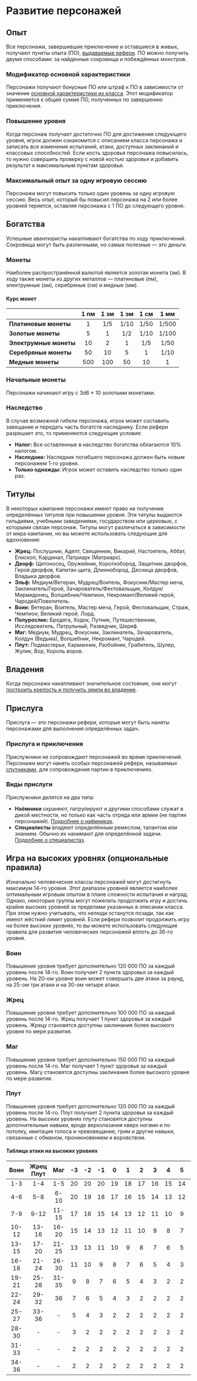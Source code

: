 # Развитие персонажей

## Опыт

Все персонажи, завершившие приключение и оставшиеся в живых, получают пункты опыта (ПО), [выдаваемые рефери](temp). ПО можно получить двумя способами: за найденные сокровища и побеждённых монстров.

### Модификатор основной характеристики

Персонажи получают бонусные ПО или штраф к ПО в зависимости от значение [основной характеристики их класса](player-characters#основные-характеристики). Этот модификатор применяется к общей сумме ПО, полученных по завершению приключения.

### Повышение уровня

Когда персонаж получает достаточно ПО для достижения следующего уровня, игрок должен ознакомится с описанием класса персонажа и записать все изменения испытаний, атаки, доступных заклинаний и классовых способностей. Если кость здоровья персонажа повысилась, то нужно совершить проверку с новой костью здоровья и добавить результат к максимальным пунктам здоровья.

### Максимальный опыт за одну игровую сессию

Персонажи могут повысить только один уровень за одну игровую сессию. Весь опыт, который бы повысил персонажа на 2 или более уровней теряется, оставляя персонажа с 1 ПО до следующего уровня.

## Богатства

Успешные авантюристы накапливают богатства по ходу приключений. Сокровища могут быть различными, но самые полезные — это деньги.

### Монеты

Наиболее распространённой валютой является золотая монета (зм). В ходу также монеты из других металлов — платиновые (пм), электрумные (эм), серебряные (см) и медные (мм).

#### Курс монет

|                        | 1 пм  | 1 зм  | 1 эм  | 1 см  | 1 мм  |
| :--------------------- | :---: | :---: | :---: | :---: | :---: |
| **Платиновые монеты**  |   1   |  1/5  | 1/10  | 1/50  | 1/500 |
| **Золотые монеты**     |   5   |   1   |  1/2  | 1/10  | 1/100 |
| **Электрумные монеты** |  10   |   2   |   1   |  1/5  | 1/50  |
| **Серебряные монеты**  |  50   |  10   |   5   |   1   | 1/10  |
| **Медные монеты**      |  500  |  100  |  50   |  10   |   1   |

### Начальные монеты

Персонажи начинают игру с 3d6 × 10 золотыми монетами.

### Наследство

В случае возможной гибели персонажа, игрок может составить завещание и передать часть богатств наследнику. Если рефери разрешает это, то применяются следующие условия:

- **Налог:** Все оставленные в наследство богатства облагаются 10% налогом.
- **Наследник:** Наследник погибшего персонажа должен быть новым персонажем 1-го уровня.
- **Только однажды:** Игрок может оставить наследство только один раз.

## Титулы

В некоторых кампания персонажи имеют право на получение определённых титулов при повышении уровня. Эти титулы выдаются гильдиями, учебными заведениями, государством или церковью, с которыми связан персонаж. Титулы могут различаться в зависимости от мира кампании, но вы можете использовать следующие для вдохновения:

- **Жрец:** Послушник, Адепт, Священник, Викарий, Настоятель, Аббат, Епископ, Кардинал, Патриарх (Матриарх).
- **Дворф:** Щитоносец, Оружейник, Короткобород, Защитник дворфов, Герой дворфов, Капитан щита, Длиннобород, Десница дворфов, Владыка дворфов.
- **Эльф:** Медиум/Ветеран, Мудрец/Воитель, Фокусник/Мастер меча, Заклинатель/Герой, Зачарователь/Фехтовальщик, Колдун/Мирмидонец, Волшебник/Чемпион, Некромант/Великий герой, Чародей/Повелитель.
- **Воин:** Ветеран, Воитель, Мастер меча, Герой, Фехтовальщик, Страж, Чемпион, Великий герой, Лорд.
- **Полурослик:** Бродяга, Ходок, Путник, Путешественник, Исследователь, Патрульный, Разведчик, Шериф.
- **Маг:** Медиум, Мудрец, Фокусник, Заклинатель, Зачарователь, Колдун (Ведьма), Волшебник, Некромант, Чародей.
- **Плут:** Подмастерье, Карманник, Разбойник, Грабитель, Шулер, Жулик, Вор, Король воров.

## Владения

Когда персонажи накапливают значительное состояние, они могут [построить крепость и получить земли во владение](temp).

## Прислуга

Прислуга — это персонажи рефери, которые могут быть наняты персонажами для выполнения определённых задач.

### Прислуга и приключения

Прислужники не сопровождают персонажей во время приключений. Персонажи могут нанять особых персонажей рефери, называемых [спутниками](temp), для сопровождения партии в приключениях.

### Виды прислуги

Прислужники делятся на два типа:

- **Наёмники** охраняют, патрулируют и другими способами служат в дикой местности, но только как часть отряда или армии (не партии персонажей). [Подробнее о наёмниках](temp).
- **Специалисты** владеют определённым ремеслом, талантом или знанием. Обычно их нанимают для определённой задачи. [Подробнее о специалистах](temp).

## Игра на высоких уровнях (опциональные правила)

Изначально человеческие классы персонажей могут достигнуть максимум 14-го уровня. Этот диапазон уровней является наиболее оптимальным игровым опытом в плане сложности испытания и наград. Однако, некоторые группы могут пожелать продолжить игру и достичь крайне высоких уровней за пределами указанных в описании класса. При этом нужно учитывать, что нелюди останутся позади, так как имеют жёсткий лимит уровней. Если рефери позволит продолжить игру на более высоких уровнях, то вы можете использовать следующие правила для развития человеческих персонажей вплоть до 36-го уровня.

### Воин

Повышение уровня требует дополнительно 120 000 ПО за каждый уровень после 14-го. Воин получает 2 пункта здоровья за каждый уровень. На 20-ом уровне воин может совершать две атаки за раунд, на 25-ом три атаки и на 30-ом четыре атаки.

### Жрец

Повышение уровня требует дополнительно 100 000 ПО за каждый уровень после 14-го. Жрец получает 1 пункт здоровья за каждый уровень. Жрецу становятся доступны заклинания более высокого уровня по мере развития.

### Маг

Повышение уровня требует дополнительно 150 000 ПО за каждый уровень после 14-го. Маг получает 1 пункт здоровья за каждый уровень. Магу становятся доступны заклинания более высокого уровня по мере развития.

### Плут

Повышение уровня требует дополнительно 120 000 ПО за каждый уровень после 14-го. Плут получает 2 пункта здоровья за каждый уровень. На высоких уровнях плуту становятся доступны дополнительные навыки, вроде верхолазания кверх ногами и по потолку, имитация голоса и чревовещание, грим и другие навыки, связанные с обманом, проникновением и воровством.

#### Таблица атаки на высоких уровнях

| Воин  | Жрец Плут |  Маг  |  -3   |  -2   |  -1   |   0   |   1   |   2   |   3   |   4   |   5   |   6   |   7   |   8   |   9   |
| :---: | :-------: | :---: | :---: | :---: | :---: | :---: | :---: | :---: | :---: | :---: | :---: | :---: | :---: | :---: | :---: |
|  1-3  |    1-4    |  1-5  |  20   |  20   |  20   |  19   |  18   |  17   |  16   |  15   |  14   |  13   |  12   |  11   |  10   |
|  4-6  |    5-8    | 6-10  |  20   |  19   |  18   |  17   |  16   |  15   |  14   |  13   |  12   |  11   |  10   |   9   |   8   |
|  7-9  |   9-12    | 11-15 |  17   |  16   |  15   |  14   |  13   |  12   |  11   |  10   |   9   |   8   |   7   |   6   |   5   |
| 10-12 |   13-16   | 16-20 |  15   |  14   |  13   |  12   |  11   |  10   |   9   |   8   |   7   |   6   |   5   |   4   |   3   |
| 13-15 |   17-20   | 21-25 |  13   |  13   |  11   |  10   |   9   |   8   |   7   |   6   |   5   |   4   |   3   |   2   |   2   |
| 16-18 |   21-24   | 26-30 |  11   |  10   |   9   |   8   |   7   |   6   |   5   |   4   |   3   |   2   |   2   |   2   |   2   |
| 19-21 |   25-28   | 31-35 |   9   |   8   |   7   |   6   |   5   |   4   |   3   |   2   |   2   |   2   |   2   |   2   |   2   |
| 22-24 |   29-32   |  36   |   7   |   6   |   5   |   4   |   3   |   2   |   2   |   2   |   2   |   2   |   2   |   2   |   2   |
| 25-27 |   33-36   |   -   |   5   |   4   |   3   |   2   |   2   |   2   |   2   |   2   |   2   |   2   |   2   |   2   |   2   |
| 28-30 |     -     |   -   |   3   |   2   |   2   |   2   |   2   |   2   |   2   |   2   |   2   |   2   |   2   |   2   |   2   |
| 31-33 |     -     |   -   |   2   |   2   |   2   |   2   |   2   |   2   |   2   |   2   |   2   |   2   |   2   |   2   |   2   |
| 34-36 |     -     |   -   |   2   |   2   |   2   |   2   |   2   |   2   |   2   |   2   |   2   |   2   |   2   |   2   |   2   |
